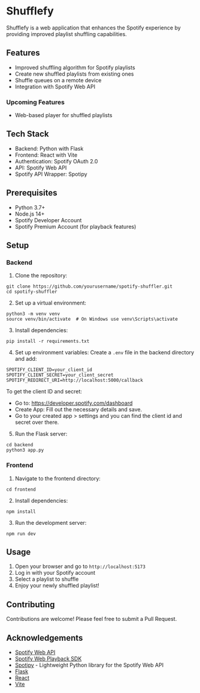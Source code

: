 # Shufflefy

Shufflefy is a web application that enhances the Spotify experience by providing improved playlist shuffling capabilities.

## Features

- Improved shuffling algorithm for Spotify playlists
- Create new shuffled playlists from existing ones
- Shuffle queues on a remote device
- Integration with Spotify Web API

### Upcoming Features

- Web-based player for shuffled playlists

## Tech Stack

- Backend: Python with Flask
- Frontend: React with Vite
- Authentication: Spotify OAuth 2.0
- API: Spotify Web API
- Spotify API Wrapper: Spotipy

## Prerequisites

- Python 3.7+
- Node.js 14+
- Spotify Developer Account
- Spotify Premium Account (for playback features)

## Setup

### Backend

1. Clone the repository:

```
git clone https://github.com/yourusername/spotify-shuffler.git
cd spotify-shuffler
```

2. Set up a virtual environment:

```
python3 -m venv venv
source venv/bin/activate  # On Windows use venv\Scripts\activate
```

3. Install dependencies:

```
pip install -r requirements.txt
```

4. Set up environment variables:
   Create a `.env` file in the backend directory and add:

```
SPOTIFY_CLIENT_ID=your_client_id
SPOTIFY_CLIENT_SECRET=your_client_secret
SPOTIFY_REDIRECT_URI=http://localhost:5000/callback
```

To get the client ID and secret:

- Go to: https://developer.spotify.com/dashboard
- Create App: Fill out the necessary details and save.
- Go to your created app > settings and you can find the client id and secret over there.

5. Run the Flask server:

```
cd backend
python3 app.py
```

### Frontend

1. Navigate to the frontend directory:

```
cd frontend
```

2. Install dependencies:

```
npm install
```

3. Run the development server:

```
npm run dev
```

## Usage

1. Open your browser and go to `http://localhost:5173`
2. Log in with your Spotify account
3. Select a playlist to shuffle
4. Enjoy your newly shuffled playlist!

## Contributing

Contributions are welcome! Please feel free to submit a Pull Request.

## Acknowledgements

- [Spotify Web API](https://developer.spotify.com/documentation/web-api/)
- [Spotify Web Playback SDK](https://developer.spotify.com/documentation/web-playback-sdk/)
- [Spotipy](https://spotipy.readthedocs.io/) - Lightweight Python library for the Spotify Web API
- [Flask](https://flask.palletsprojects.com/)
- [React](https://reactjs.org/)
- [Vite](https://vitejs.dev/)
